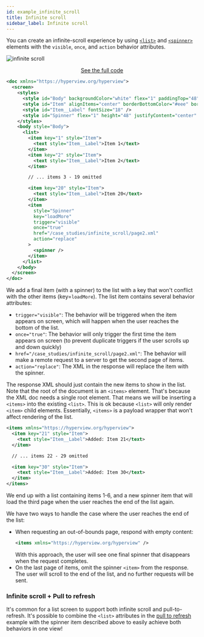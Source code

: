 ```yaml
---
id: example_infinite_scroll
title: Infinite scroll
sidebar_label: Infinite scroll
---
```


You can create an infinite-scroll experience by using [`<list>`](reference_list) and [`<spinner>`](reference_spinner) elements with the `visible`, `once`, and `action` behavior attributes.

![infinite scroll](/img/example_infinite_scroll1.gif)

<div style="text-align:center;margin-bottom:1em;">
  <a class="button" href="https://github.com/Instawork/hyperview/tree/master/examples/case_studies/infinite_scroll">See the full code</a>
</div>

```xml
<doc xmlns="https://hyperview.org/hyperview">
  <screen>
    <styles>
      <style id="Body" backgroundColor="white" flex="1" paddingTop="48" />
      <style id="Item" alignItems="center" borderBottomColor="#eee" borderBottomWidth="1" flex="1" flexDirection="row" height="48" justifyContent="space-between" paddingLeft="24" paddingRight="24" />
      <style id="Item__Label" fontSize="18" />
      <style id="Spinner" flex="1" height="48" justifyContent="center" alignItems="center" />
    </styles>
    <body style="Body">
      <list>
        <item key="1" style="Item">
          <text style="Item__Label">Item 1</text>
        </item>
        <item key="2" style="Item">
          <text style="Item__Label">Item 2</text>
        </item>

        // ... items 3 - 19 omitted

        <item key="20" style="Item">
          <text style="Item__Label">Item 20</text>
        </item>
        <item
          style="Spinner"
          key="loadMore"
          trigger="visible"
          once="true"
          href="/case_studies/infinite_scroll/page2.xml"
          action="replace"
        >
          <spinner />
        </item>
      </list>
    </body>
  </screen>
</doc>
```

We add a final item (with a spinner) to the list with a key that won't conflict with the other items (key=`loadMore`). The list item contains several behavior attributes:

- `trigger="visible"`: The behavior will be triggered when the item appears on screen, which will happen when the user reaches the bottom of the list.
- `once="true"`: The behavior will only trigger the first time the item appears on screen (to prevent duplicate triggers if the user scrolls up and down quickly)
- `href="/case_studies/infinite_scroll/page2.xml"`: The behavior will make a remote request to a server to get the second page of items.
- `action="replace"`: The XML in the response will replace the item with the spinner.

The response XML should just contain the new items to show in the list. Note that the root of the document is an `<items>` element. That's because the XML doc needs a single root element. That means we will be inserting a `<items>` into the existing `<list>`. This is ok because `<list>` will only render `<item>` child elements. Essentially, `<items>` is a payload wrapper that won't affect rendering of the list.

```xml
<items xmlns="https://hyperview.org/hyperview">
  <item key="21" style="Item">
    <text style="Item__Label">Added: Item 21</text>
  </item>

  // ... items 22 - 29 omitted

  <item key="30" style="Item">
    <text style="Item__Label">Added: Item 30</text>
  </item>
</items>
```

We end up with a list containing items 1-6, and a new spinner item that will load the third page when the user reaches the end of the list again.

We have two ways to handle the case where the user reaches the end of the list:

- When requesting an out-of-bounds page, respond with empty content:
  ```xml
  <items xmlns="https://hyperview.org/hyperview" />
  ```
  With this approach, the user will see one final spinner that disappears when the request completes.
- On the last page of items, omit the spinner `<item>` from the response. The user will scroll to the end of the list, and no further requests will be sent.

### Infinite scroll + Pull to refresh

It's common for a list screen to support both infinite scroll and pull-to-refresh. It's possible to combine the `<list>` attributes in the [pull to refresh](/docs/example_pull_to_refresh) example with the spinner item described above to easily achieve both behaviors in one view!
